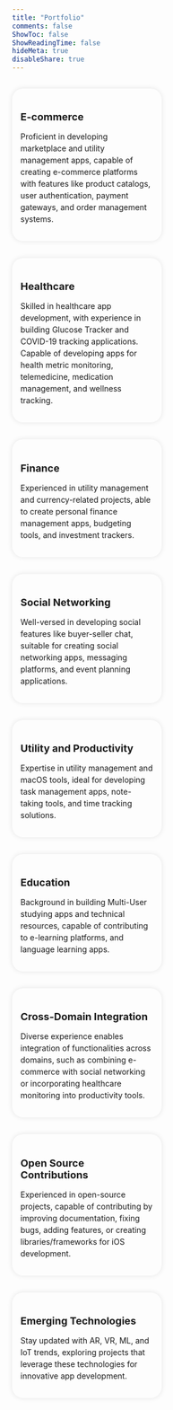 ```yaml
---
title: "Portfolio"
comments: false
ShowToc: false
ShowReadingTime: false
hideMeta: true
disableShare: true
---
```


<div class="portfolio">
  <div class="portfolio-item">
    <h3>E-commerce</h3>
    <p>Proficient in developing marketplace and utility management apps, capable of creating e-commerce platforms with features like product catalogs, user authentication, payment gateways, and order management systems.</p>
  </div>
  <div class="portfolio-item">
    <h3>Healthcare</h3>
    <p>Skilled in healthcare app development, with experience in building Glucose Tracker and COVID-19 tracking applications. Capable of developing apps for health metric monitoring, telemedicine, medication management, and wellness tracking.</p>
  </div>
  <div class="portfolio-item">
    <h3>Finance</h3>
    <p>Experienced in utility management and currency-related projects, able to create personal finance management apps, budgeting tools, and investment trackers.</p>
  </div>
  <div class="portfolio-item">
    <h3>Social Networking</h3>
    <p>Well-versed in developing social features like buyer-seller chat, suitable for creating social networking apps, messaging platforms, and event planning applications.</p>
  </div>
  <div class="portfolio-item">
    <h3>Utility and Productivity</h3>
    <p>Expertise in utility management and macOS tools, ideal for developing task management apps, note-taking tools, and time tracking solutions.</p>
  </div>
  <div class="portfolio-item">
    <h3>Education</h3>
    <p>Background in building Multi-User studying apps and technical resources, capable of contributing to e-learning platforms, and language learning apps.</p>
  </div>
  <div class="portfolio-item">
    <h3>Cross-Domain Integration</h3>
    <p>Diverse experience enables integration of functionalities across domains, such as combining e-commerce with social networking or incorporating healthcare monitoring into productivity tools.</p>
  </div>
  <div class="portfolio-item">
    <h3>Open Source Contributions</h3>
    <p>Experienced in open-source projects, capable of contributing by improving documentation, fixing bugs, adding features, or creating libraries/frameworks for iOS development.</p>
  </div>
  <div class="portfolio-item">
    <h3>Emerging Technologies</h3>
    <p>Stay updated with AR, VR, ML, and IoT trends, exploring projects that leverage these technologies for innovative app development.</p>
  </div>
</div>

<style>
  .portfolio {
    display: flex;
    flex-wrap: wrap;
    margin: 0 -15px;
  }

  .portfolio-item {
    flex: 0 0 calc(50% - 30px);
    margin: 15px;
    padding: 15px;    
    border-radius: 20px;
    box-shadow: 0 0 10px rgba(0, 0, 0, 0.1);
  }

  .portfolio-item h3 {
    font-size: 18px;
    margin-bottom: 10px;
  }

  .portfolio-item p {
    font-size: 14px;
    line-height: 1.5;
  }

  /* Light mode */
        body.light-mode {
            background-color: #f4f4f4;
            color: #333;
        }
        /* Dark mode */
        body.dark-mode {
            background-color: #333;
            color: #f4f4f4;
        }

  /* Media Query for mobile adaptation */
  @media (max-width: 768px) {
    .portfolio {
      flex-direction: column;
    }
    .portfolio-item {
      flex: 1 0 100%;
    }
  }
</style>
